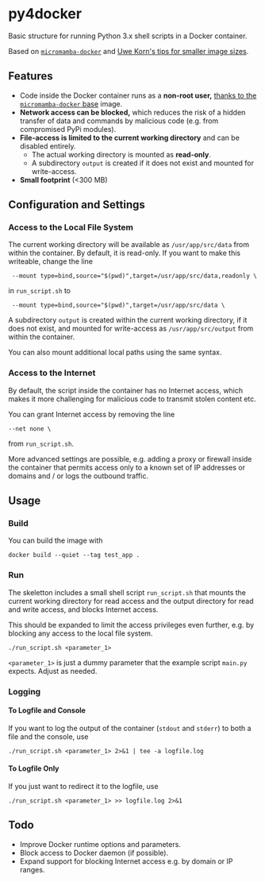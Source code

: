 # py4docker
Basic structure for running Python 3.x shell scripts in a Docker container.

Based on [`micromamba-docker`](https://github.com/mamba-org/micromamba-docker) and [Uwe Korn's tips for smaller image sizes](https://uwekorn.com/2021/03/01/deploying-conda-environments-in-docker-how-to-do-it-right.html).

## Features

- Code inside the Docker container runs as a **non-root user,** [thanks to the `micromamba-docker` base](https://github.com/mamba-org/micromamba-docker/blob/main/FAQ.md#how-do-i-install-software-using-aptapt-getapk) image.
- **Network access can be blocked,** which reduces the risk of a hidden transfer of data and commands by malicious code (e.g. from compromised PyPi modules).
- **File-access is limited to the current working directory** and can be disabled entirely.
    - The actual working directory is mounted as **read-only**.
    - A subdirectory `output` is created if it does not exist and mounted for write-access.
- **Small footprint** (<300 MB)

## Configuration and Settings

### Access to the Local File System

The current working directory will be available as `/usr/app/src/data` from within the container. By default, it is read-only. If you want to make this writeable, change the line

` --mount type=bind,source="$(pwd)",target=/usr/app/src/data,readonly \`

in `run_script.sh` to

` --mount type=bind,source="$(pwd)",target=/usr/app/src/data \`

A subdirectory `output` is created within the current working directory, if it does not exist, and mounted for write-access as `/usr/app/src/output` from within the container.

You can also mount additional local paths using the same syntax.

### Access to the Internet

By default, the script inside the container has no Internet access, which makes it more challenging for malicious code to transmit stolen content etc. 

You can grant Internet access by removing the line

`--net none \`

from `run_script.sh`.

More advanced settings are possible, e.g. adding a proxy or firewall inside the container that permits access only to a known set of IP addresses or domains and / or logs the outbound traffic.

## Usage

### Build

You can build the image with

`docker build --quiet --tag test_app .`

### Run

The skeletton includes a small shell script `run_script.sh` that mounts the current working directory for read access and the output directory for read and write access, and blocks Internet access.

This should be expanded to limit the access privileges even further, e.g. by blocking any access to the local file system.

`./run_script.sh <parameter_1>`

`<parameter_1>` is just a dummy parameter that the example script `main.py` expects. Adjust as needed.

### Logging

#### To Logfile and Console

If you want to log the output of the container (`stdout` and `stderr`) to both a file and the console, use

`./run_script.sh <parameter_1> 2>&1 | tee -a logfile.log`

#### To Logfile Only

If you just want to redirect it to the logfile, use

`./run_script.sh <parameter_1> >> logfile.log 2>&1`

## Todo

- Improve Docker runtime options and parameters.
- Block access to Docker daemon (if possible).
- Expand support for blocking Internet access e.g. by domain or IP ranges.
